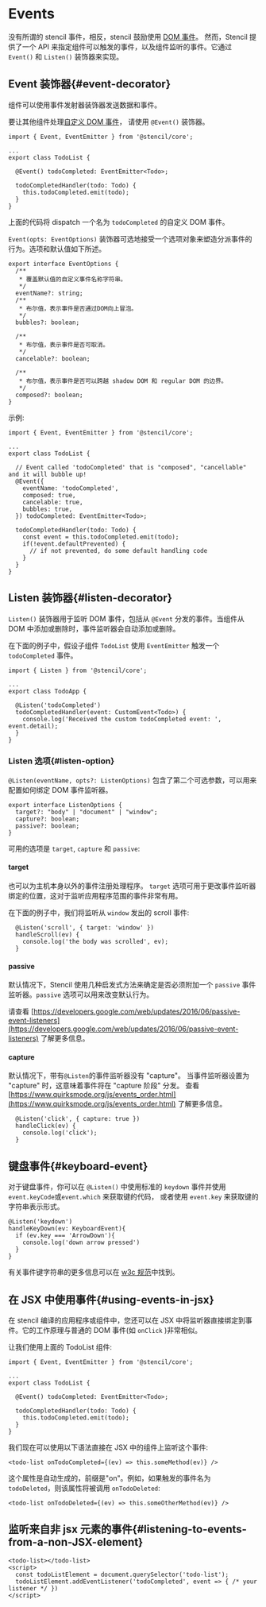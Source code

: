 # Events

没有所谓的 stencil 事件，相反，stencil 鼓励使用 [DOM 事件](https://developer.mozilla.org/en-US/docs/Learn/JavaScript/Building_blocks/Events)。
然而，Stencil 提供了一个 API 来指定组件可以触发的事件，以及组件监听的事件。它通过 `Event()` 和 `Listen()` 装饰器来实现。

## Event 装饰器{#event-decorator}

组件可以使用事件发射器装饰器发送数据和事件。

要让其他组件处理[自定义 DOM 事件](https://developer.mozilla.org/en-US/docs/Web/Guide/Events/Creating_and_triggering_events)，
请使用 `@Event()` 装饰器。

```tsx
import { Event, EventEmitter } from '@stencil/core';

...
export class TodoList {

  @Event() todoCompleted: EventEmitter<Todo>;

  todoCompletedHandler(todo: Todo) {
    this.todoCompleted.emit(todo);
  }
}
```

上面的代码将 dispatch 一个名为 `todoCompleted` 的自定义 DOM 事件。

`Event(opts: EventOptions)` 装饰器可选地接受一个选项对象来塑造分派事件的行为。选项和默认值如下所述。

```tsx
export interface EventOptions {
  /**
   * 覆盖默认值的自定义事件名称字符串。
   */
  eventName?: string;
  /**
   * 布尔值，表示事件是否通过DOM向上冒泡。
   */
  bubbles?: boolean;

  /**
   * 布尔值，表示事件是否可取消。
   */
  cancelable?: boolean;

  /**
   * 布尔值，表示事件是否可以跨越 shadow DOM 和 regular DOM 的边界。
   */
  composed?: boolean;
}
```

示例:

```tsx
import { Event, EventEmitter } from '@stencil/core';

...
export class TodoList {

  // Event called 'todoCompleted' that is "composed", "cancellable" and it will bubble up!
  @Event({
    eventName: 'todoCompleted',
    composed: true,
    cancelable: true,
    bubbles: true,
  }) todoCompleted: EventEmitter<Todo>;

  todoCompletedHandler(todo: Todo) {
    const event = this.todoCompleted.emit(todo);
    if(!event.defaultPrevented) {
      // if not prevented, do some default handling code
    }
  }
}
```

## Listen 装饰器{#listen-decorator}

`Listen()` 装饰器用于监听 DOM 事件，包括从 `@Event` 分发的事件。当组件从 DOM 中添加或删除时，事件监听器会自动添加或删除。

在下面的例子中，假设子组件 `TodoList` 使用 `EventEmitter` 触发一个 `todoCompleted` 事件。

```tsx
import { Listen } from '@stencil/core';

...
export class TodoApp {

  @Listen('todoCompleted')
  todoCompletedHandler(event: CustomEvent<Todo>) {
    console.log('Received the custom todoCompleted event: ', event.detail);
  }
}
```

### Listen 选项{#listen-option}

`@Listen(eventName, opts?: ListenOptions)` 包含了第二个可选参数，可以用来配置如何绑定 DOM 事件监听器。

```tsx
export interface ListenOptions {
  target?: "body" | "document" | "window";
  capture?: boolean;
  passive?: boolean;
}
```

可用的选项是 `target`, `capture` 和 `passive`:

#### target

也可以为主机本身以外的事件注册处理程序。
`target` 选项可用于更改事件监听器绑定的位置，这对于监听应用程序范围的事件非常有用。

在下面的例子中，我们将监听从 `window` 发出的 scroll 事件:

```tsx
  @Listen('scroll', { target: 'window' })
  handleScroll(ev) {
    console.log('the body was scrolled', ev);
  }
```

#### passive

默认情况下，Stencil 使用几种启发式方法来确定是否必须附加一个 `passive` 事件监听器。`passive` 选项可以用来改变默认行为。

请查看 [https://developers.google.com/web/updates/2016/06/passive-event-listeners](https://developers.google.com/web/updates/2016/06/passive-event-listeners)
了解更多信息。

#### capture

默认情况下，带有`@Listen`的事件监听器没有 "capture"。
当事件监听器设置为 "capture" 时，这意味着事件将在 "capture 阶段" 分发。
查看 [https://www.quirksmode.org/js/events_order.html](https://www.quirksmode.org/js/events_order.html) 了解更多信息。

```tsx
  @Listen('click', { capture: true })
  handleClick(ev) {
    console.log('click');
  }
```

## 键盘事件{#keyboard-event}

对于键盘事件，你可以在 `@Listen()` 中使用标准的 `keydown` 事件并使用`event.keyCode`或`event.which` 来获取键的代码，
或者使用 `event.key` 来获取键的字符串表示形式。

```tsx
@Listen('keydown')
handleKeyDown(ev: KeyboardEvent){
  if (ev.key === 'ArrowDown'){
    console.log('down arrow pressed')
  }
}
```

有关事件键字符串的更多信息可以在 [w3c 规范](https://www.w3.org/TR/uievents-key/#named-key-attribute-values)中找到。

## 在 JSX 中使用事件{#using-events-in-jsx}

在 stencil 编译的应用程序或组件中，您还可以在 JSX 中将监听器直接绑定到事件。它的工作原理与普通的 DOM 事件(如 `onClick` )非常相似。

让我们使用上面的 TodoList 组件:

```tsx
import { Event, EventEmitter } from '@stencil/core';

...
export class TodoList {

  @Event() todoCompleted: EventEmitter<Todo>;

  todoCompletedHandler(todo: Todo) {
    this.todoCompleted.emit(todo);
  }
}
```

我们现在可以使用以下语法直接在 JSX 中的组件上监听这个事件:

```tsx
<todo-list onTodoCompleted={(ev) => this.someMethod(ev)} />
```

这个属性是自动生成的，前缀是"on"。例如，如果触发的事件名为 `todoDeleted`，则该属性将被调用 `onTodoDeleted`:

```tsx
<todo-list onTodoDeleted={(ev) => this.someOtherMethod(ev)} />
```

## 监听来自非 jsx 元素的事件{#listening-to-events-from-a-non-JSX-element}

```tsx
<todo-list></todo-list>
<script>
  const todoListElement = document.querySelector('todo-list');
  todoListElement.addEventListener('todoCompleted', event => { /* your listener */ })
</script>
```

